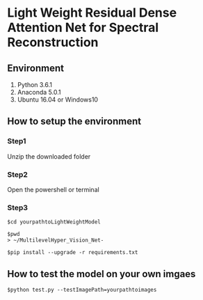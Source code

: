
# Light Weight Residual Dense Attention Net for Spectral Reconstruction


## Environment

1. Python 3.6.1
2. Anaconda 5.0.1
3. Ubuntu 16.04 or Windows10

## How to setup the environment

### Step1 

Unzip the downloaded folder


### Step2

Open the powershell or terminal


### Step3

```
$cd yourpathtoLightWeightModel

$pwd
> ~/MultilevelHyper_Vision_Net-

$pip install --upgrade -r requirements.txt

```
## How to test the model on your own imgaes
```
$python test.py --testImagePath=yourpathtoimages
```

